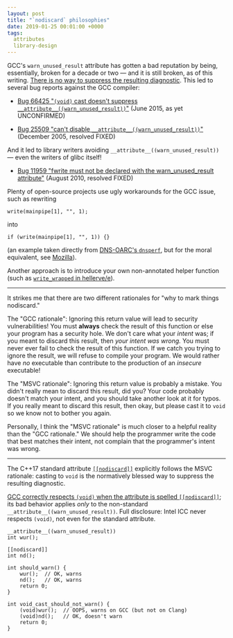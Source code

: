 ```yaml
---
layout: post
title: "`nodiscard` philosophies"
date: 2019-01-25 00:01:00 +0000
tags:
  attributes
  library-design
---
```


GCC's `warn_unused_result` attribute has gotten a bad reputation by being, essentially,
broken for a decade or two — and it is still broken, as of this writing.
[There is no way to suppress the resulting diagnostic](https://godbolt.org/z/wwjxLP).
This led to several bug reports against the GCC compiler:

- [Bug 66425 "`(void)` cast doesn't suppress `__attribute__((warn_unused_result))`"](https://gcc.gnu.org/bugzilla/show_bug.cgi?id=66425) (June 2015, as yet UNCONFIRMED)

- [Bug 25509 "can't disable `__attribute__((warn_unused_result))`"](https://gcc.gnu.org/bugzilla/show_bug.cgi?id=25509) (December 2005, resolved FIXED)

And it led to library writers avoiding `__attribute__((warn_unused_result))` — even the writers of glibc itself!

- [Bug 11959 "fwrite must not be declared with the warn_unused_result attribute"](https://sourceware.org/bugzilla/show_bug.cgi?id=11959) (August 2010, resolved FIXED)

Plenty of open-source projects use ugly workarounds for the GCC issue, such as rewriting

    write(mainpipe[1], "", 1);

into

    if (write(mainpipe[1], "", 1)) {}

(an example taken directly from [DNS-OARC's `dnsperf`](https://github.com/DNS-OARC/dnsperf/commit/b84e41b0c42ccbf40c4b231ffbc213fbefd569be#diff-3b43edd69582341ecfca9aae25e25467R190),
but for the moral equivalent, see [Mozilla](https://hg.mozilla.org/mozilla-central/rev/96c341954032)).

Another approach is to introduce your own non-annotated helper function
(such as [`write_wrapped` in hellerve/e](https://github.com/hellerve/e/pull/12/files)).

----

It strikes me that there are two different rationales for "why to mark things nodiscard."

The "GCC rationale": Ignoring this return value will lead to security vulnerabilities! You must **always**
check the result of this function or else your program has a security hole. We don't care what your _intent_
was; if you meant to discard this result, then _your intent was wrong._ You must never ever fail to check
the result of this function. If we catch you trying to ignore the result, we will refuse to compile your program.
We would rather have _no_ executable than contribute to the production of an _insecure_ executable!

The "MSVC rationale": Ignoring this return value is probably a mistake. You didn't really mean to discard
this result, did you? Your code probably doesn't match your intent, and you should take another look at it
for typos. If you really meant to discard this result, then okay, but please cast it to `void` so we know
not to bother you again.

Personally, I think the "MSVC rationale" is much closer to a helpful reality than the "GCC rationale." 
We should help the programmer write the code that best matches their intent, not complain that the
programmer's intent was wrong.

----

The C++17 standard attribute [`[[nodiscard]]`](https://en.cppreference.com/w/cpp/language/attributes/nodiscard) 
explicitly follows the MSVC rationale: casting to `void` is the normatively blessed way to suppress the
resulting diagnostic.

[GCC correctly respects `(void)` when the attribute is spelled `[[nodiscard]]`](https://godbolt.org/z/Yp19sS);
its bad behavior applies _only_ to the non-standard `__attribute__((warn_unused_result))`.
Full disclosure: Intel ICC never respects `(void)`, not even for the standard attribute.

    __attribute__((warn_unused_result))
    int wur();

    [[nodiscard]]
    int nd();

    int should_warn() {
        wur();  // OK, warns
        nd();   // OK, warns
        return 0;
    }

    int void_cast_should_not_warn() {
        (void)wur();  // OOPS, warns on GCC (but not on Clang)
        (void)nd();   // OK, doesn't warn
        return 0;
    }
